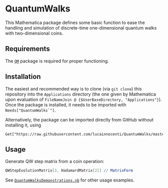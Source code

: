 # QuantumWalks
This Mathematica package defines some basic function to ease the handling and simulation of discrete-time one-dimensional quantum walks with two-dimensional coins.

## Requirements
The [`QM`](https://github.com/lucainnocenti/QM) package is required for proper functioning.

## Installation
The easiest and recommended way is to clone (via `git clone`) this repository into the `Applications` directory (the one given by Mathematica upon evaluation of `FileNameJoin @ {$UserBaseDirectory, "Applications"}`).
Once the package is installed, it needs to be imported with ``Needs["QuantumWalks`"]``.

Alternatively, the package can be imported directly from GitHub without installing it, using

    Get["https://raw.githubusercontent.com/lucainnocenti/QuantumWalks/master/QuantumWalks.m"];


## Usage

Generate QW step matrix from a coin operation:
```Mathematica
QWStepEvolutionMatrix[3, HadamardMatrix[2]] // MatrixForm
```




See [`QuantumWalksDemonstrations.nb`](./QuantumWalksDemonstrations.nb) for other usage examples.
